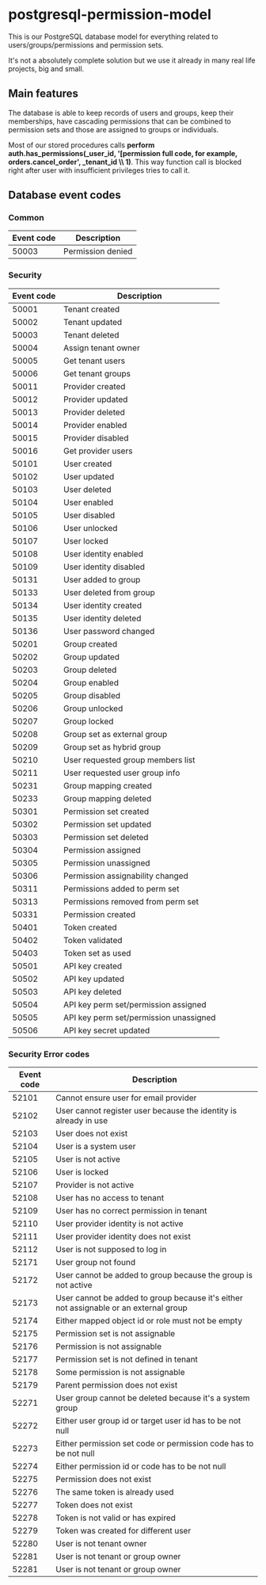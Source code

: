 # postgresql-permission-model

This is our PostgreSQL database model for everything related to users/groups/permissions and permission sets.

It's not a absolutely complete solution but we use it already in many real life projects, big and small.

## Main features

The database is able to keep records of users and groups, keep their memberships, have cascading permissions that can be combined to permission sets and those are assigned to groups or individuals.

Most of our stored procedures calls **perform auth.has_permissions(\_user_id, '[permission full code, for example, orders.cancel_order', \_tenant_id \\\\ 1)**. This way function call is blocked right after user with insufficient privileges tries to call it.


## Database event codes

### Common

| Event code | Description       |
|------------|-------------------|
| 50003      | Permission denied |

### Security

| Event code | Description                            |
|------------|----------------------------------------|
| 50001      | Tenant created                         |
| 50002      | Tenant updated                         |
| 50003      | Tenant deleted                         |
| 50004      | Assign tenant owner                    |
| 50005      | Get tenant users                       |
| 50006      | Get tenant groups                      |
| 50011      | Provider created                       |
| 50012      | Provider updated                       |
| 50013      | Provider deleted                       |
| 50014      | Provider enabled                       |
| 50015      | Provider disabled                      |
| 50016      | Get provider users                     |
| 50101      | User created                           |
| 50102      | User updated                           |
| 50103      | User deleted                           |
| 50104      | User enabled                           |
| 50105      | User disabled                          |
| 50106      | User unlocked                          |
| 50107      | User locked                            |
| 50108      | User identity enabled                  |
| 50109      | User identity disabled                 |
| 50131      | User added to group                    |
| 50133      | User deleted from group                |
| 50134      | User identity created                  |
| 50135      | User identity deleted                  |
| 50136      | User password changed                  |
| 50201      | Group created                          |
| 50202      | Group updated                          |
| 50203      | Group deleted                          |
| 50204      | Group enabled                          |
| 50205      | Group disabled                         |
| 50206      | Group unlocked                         |
| 50207      | Group locked                           |
| 50208      | Group set as external group            |
| 50209      | Group set as hybrid group              |
| 50210      | User requested group members list      |
| 50211      | User requested user group info         |
| 50231      | Group mapping created                  |
| 50233      | Group mapping deleted                  |
| 50301      | Permission set created                 |
| 50302      | Permission set updated                 |
| 50303      | Permission set deleted                 |
| 50304      | Permission assigned                    |
| 50305      | Permission unassigned                  |
| 50306      | Permission assignability changed       |
| 50311      | Permissions added to perm set          |
| 50313      | Permissions removed from perm set      |
| 50331      | Permission created                     |
| 50401      | Token created                          |
| 50402      | Token validated                        |
| 50403      | Token set as used                      |
| 50501      | API key created                        |
| 50502      | API key updated                        |
| 50503      | API key deleted                        |
| 50504      | API key perm set/permission assigned   |
| 50505      | API key perm set/permission unassigned |
| 50506      | API key secret updated                 |

### Security Error codes

| Event code | Description                                                                           |
|------------|---------------------------------------------------------------------------------------|
| 52101      | Cannot ensure user for email provider                                                 |
| 52102      | User cannot register user because the identity is already in use                      |
| 52103      | User does not exist                                                                   |
| 52104      | User is a system user                                                                 |
| 52105      | User is not active                                                                    |
| 52106      | User is locked                                                                        |
| 52107      | Provider is not active                                                                |
| 52108      | User has no access to tenant                                                          |
| 52109      | User has no correct permission in tenant                                              |
| 52110      | User provider identity is not active                                                  |
| 52111      | User provider identity does not exist                                                 |
| 52112      | User is not supposed to log in                                                        |
| 52171      | User group not found                                                                  |
| 52172      | User cannot be added to group because the group is not active                         |
| 52173      | User cannot be added to group because it's either not assignable or an external group |
| 52174      | Either mapped object id or role must not be empty                                     |
| 52175      | Permission set is not assignable                                                      |
| 52176      | Permission is not assignable                                                          |
| 52177      | Permission set is not defined in tenant                                               |
| 52178      | Some permission is not assignable                                                     |
| 52179      | Parent permission does not exist                                                      |
| 52271      | User group cannot be deleted because it's a system group                              |
| 52272      | Either user group id or target user id has to be not null                             |
| 52273      | Either permission set code or permission code has to be not null                      |
| 52274      | Either permission id or code has to be not null                                       |
| 52275      | Permission does not exist                                                             |
| 52276      | The same token is already used                                                        |
| 52277      | Token does not exist                                                                  |
| 52278      | Token is not valid or has expired                                                     |
| 52279      | Token was created for different user                                                  |
| 52280      | User is not tenant owner                                                              |
| 52281      | User is not tenant or group owner                                                     |
| 52281      | User is not tenant or group owner                                                     |


